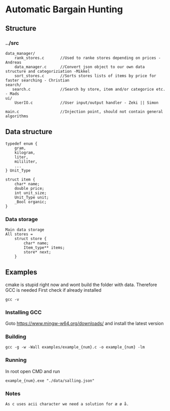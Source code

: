 # Automatic Bargain Hunting
## Structure
### ../src
```
data_manager/
    rank_stores.c       //Used to ranke stores depending on prices -Andreas
    data_manager.c      //Convert json object to our own data structure and categoriziation -Mikkel
    sort_stores.c       //Sorts stores lists of items by price for faster searching - Christian
search/
   search.c             //Search by store, item and/or categorice etc. - Mads
ui/
    UserIO.c            //User input/output handler - Zeki || Simon

main.c                  //Injection point, should not contain general algorithms
```
## Data structure
```
typedef enum {
    gram,
    kilogram,
    liter,
    mililiter,
    ...
} Unit_Type

struct item {
    char* name;
    double price;
    int unit_size;
    Unit_Type unit;
    _Bool organic;
}
```
### Data storage
```
Main data storage
All stores =
    struct store {
        char* name;
        Item_type** items;
        store* next;
    }
```
## Examples
cmake is stupid right now and wont build the folder with data. Therefore GCC is needed
First check if already installed
```
gcc -v
```
### Installing GCC
Goto https://www.mingw-w64.org/downloads/ and install the latest version
### Building
```
gcc -g -w -Wall examples/example_{num}.c -o example_{num} -lm
```
### Running
In root open CMD and run
```
example_{num}.exe "./data/salling.json"
```
### Notes
```
As c uses acii character we need a solution for æ ø å.
```